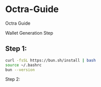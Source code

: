 # Octra-Guide
Octra Guide

Wallet Generation Step

## Step 1:
````bash
curl -fsSL https://bun.sh/install | bash
source ~/.bashrc
bun --version
````

Step 2:
